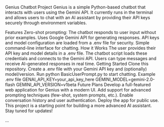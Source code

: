 Genius Chatbot Project
Genius is a simple Python-based chatbot that interacts with users using the Gemini API. It currently runs in the terminal and allows users to chat with an AI assistant by providing their API keys securely through environment variables.

Features
Zero-shot prompting: The chatbot responds to user input without prior examples.
Uses Google Gemini API for generating responses.
API keys and model configuration are loaded from a .env file for security.
Simple command-line interface for chatting.
How it Works
The user provides their API key and model details in a .env file.
The chatbot script loads these credentials and connects to the Gemini API.
Users can type messages and receive AI-generated responses in real time.
Getting Started
Clone this repository.
Create a .env file with your Gemini API key and (optionally) model/version.
Run python BasicUserPrompt.py to start chatting.
Example .env file
GENAI_API_KEY=your_api_key_here
GEMINI_MODEL=gemini-2.0-flash
GEMINI_API_VERSION=v1beta
Future Plans
Develop a full-featured web application for Genius with a modern UI.
Add support for advanced prompting techniques (few-shot, system prompts, etc.).
Enable conversation history and user authentication.
Deploy the app for public use.
This project is a starting point for building a more advanced AI assistant. Stay tuned for updates!

...